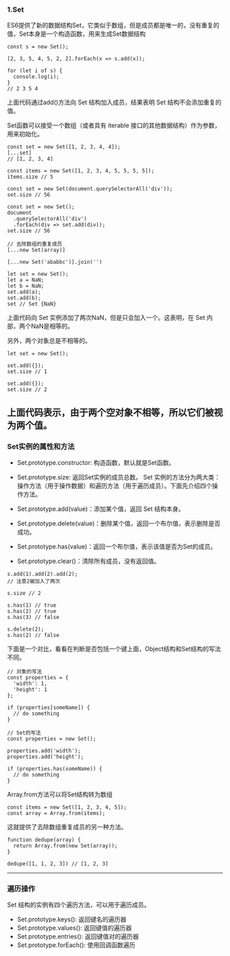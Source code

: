 ### 1.Set 
ES6提供了新的数据结构Set，它类似于数组，但是成员都是唯一的，没有重复的值，Set本身是一个构造函数，用来生成Set数据结构
```
const s = new Set();

[2, 3, 5, 4, 5, 2, 2].forEach(x => s.add(x));

for (let i of s) {
  console.log(i);
}
// 2 3 5 4
```
上面代码通过add()方法向 Set 结构加入成员，结果表明 Set 结构不会添加重复的值。

Set函数可以接受一个数组（或者具有 iterable 接口的其他数据结构）作为参数，用来初始化。
```
const set = new Set([1, 2, 3, 4, 4]);
[...set]
// [1, 2, 3, 4]

const items = new Set([1, 2, 3, 4, 5, 5, 5, 5]);
items.size // 5

const set = new Set(document.querySelectorAll('div'));
set.size // 56

const set = new Set();
document
  .querySelectorAll('div')
  .forEach(div => set.add(div));
set.size // 56 
```
```
// 去除数组的重复成员
[...new Set(array)]

[...new Set('ababbc')].join('')
```
```
let set = new Set();
let a = NaN;
let b = NaN;
set.add(a);
set.add(b);
set // Set {NaN}
```
上面代码向 Set 实例添加了两次NaN，但是只会加入一个。这表明，在 Set 内部，两个NaN是相等的。

另外，两个对象总是不相等的。
```
let set = new Set();

set.add({});
set.size // 1

set.add({});
set.size // 2
```
上面代码表示，由于两个空对象不相等，所以它们被视为两个值。
-------
### Set实例的属性和方法
- Set.prototype.constructor: 构造函数，默认就是Set函数。
- Set.prototype.size: 返回Set实例的成员总数。
Set 实例的方法分为两大类：操作方法（用于操作数据）和遍历方法（用于遍历成员）。下面先介绍四个操作方法。

- Set.prototype.add(value)：添加某个值，返回 Set 结构本身。
- Set.prototype.delete(value)：删除某个值，返回一个布尔值，表示删除是否成功。
- Set.prototype.has(value)：返回一个布尔值，表示该值是否为Set的成员。
- Set.prototype.clear()：清除所有成员，没有返回值。
```
s.add(1).add(2).add(2);
// 注意2被加入了两次

s.size // 2

s.has(1) // true
s.has(2) // true
s.has(3) // false

s.delete(2);
s.has(2) // false
```
下面是一个对比，看看在判断是否包括一个键上面，Object结构和Set结构的写法不同。
```
// 对象的写法
const properties = {
  'width': 1,
  'height': 1
};

if (properties[someName]) {
  // do something
}

// Set的写法
const properties = new Set();

properties.add('width');
properties.add('height');

if (properties.has(someName)) {
  // do something
}
```
Array.from方法可以将Set结构转为数组
```
const items = new Set([1, 2, 3, 4, 5]);
const array = Array.from(items);
```
这就提供了去除数组重复成员的另一种方法。
```
function dedupe(array) {
  return Array.from(new Set(array));
}

dedupe([1, 1, 2, 3]) // [1, 2, 3]
```
----------
### 遍历操作
Set 结构的实例有四个遍历方法，可以用于遍历成员。
- Set.prototype.keys(): 返回键名的遍历器
- Set.prototype.values(): 返回键值的遍历器
- Set.prototype.entries(): 返回键值对的遍历器
- Set.prototype.forEach(): 使用回调函数遍历
